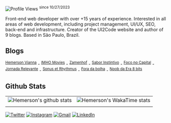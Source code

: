 ![Profile Views](https://komarev.com/ghpvc/?username=ui2code) <sup>since 10/27/2023</sup>

Front-end web developer with over +15 years of experience. Interested in all areas of web development, including project management, UI/UX, SEO, back-end and infrastructure. Creator of the UI2Code website and author of 9 blogs. Based in São Paulo, Brazil.

## Blogs

<sup><a href="https://ui2code.com/blogs/hemersonvianna">Hemerson Vianna</a></sup> - 
<sup><a href="https://ui2code.com/blogs/imhomovies/">IMHO Movies</a></sup> - 
<sup><a href="https://ui2code.com/blogs/zamenhof/">Zamenhof</a></sup> - 
<sup><a href="https://ui2code.com/blogs/saborinstintivo/">Sabor Instintivo</a></sup> - 
<sup><a href="https://ui2code.com/blogs/foconocapital/">Foco no Capital</a></sup> - 
<sup><a href="https://ui2code.com/blogs/jornadarelevante/">Jornada Relevante</a></sup> - 
<sup><a href="https://ui2code.com/blogs/sonusetrhythmus/">Sonus et Rhythmus</a></sup> - 
<sup><a href="https://ui2code.com/blogs/foradabolha/">Fora da bolha</a></sup> - 
<sup><a href="https://ui2code.com/blogs/noobdaera8bits/">Noob da Era 8 bits</a></sup>

## Github Stats

|||
|:-:|:-:|
|![Hemerson's github stats](https://github-readme-stats.vercel.app/api?username=ui2code\&rank_icon=percentile\&theme=tokyonight\&hide=contribs,stars)|![Hemerson's WakaTime stats](https://github-readme-stats.vercel.app/api/wakatime?username=ui2code\&layout=compact\&theme=tokyonight)|
|||

[![Twitter](https://img.shields.io/badge/Twitter-1DA1F2?style=for-the-badge&logo=twitter&logoColor=white)](https://twitter.com/ui2code)
[![Instagram](https://img.shields.io/badge/Instagram-E4405F?style=for-the-badge&logo=instagram&logoColor=white)](https://instagram.com/ui2code)
[![Gmail](https://img.shields.io/badge/Gmail-D14836?style=for-the-badge&logo=gmail&logoColor=white)](mailto:hemerson.lourenco@gmail.com)
[![LinkedIn](https://img.shields.io/badge/LinkedIn-0077B5?style=for-the-badge&logo=linkedin&logoColor=white)](https://www.linkedin.com/in/hemersonvianna)
